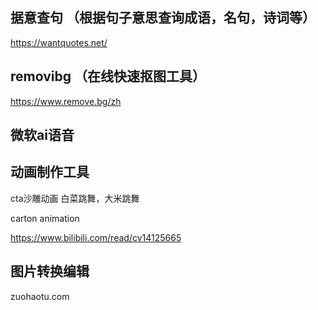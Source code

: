 ## 据意查句 （根据句子意思查询成语，名句，诗词等）
https://wantquotes.net/

## removibg （在线快速抠图工具）
https://www.remove.bg/zh

## 微软ai语音

## 动画制作工具
cta沙雕动画 白菜跳舞，大米跳舞

carton animation

https://www.bilibili.com/read/cv14125665

## 图片转换编辑
zuohaotu.com